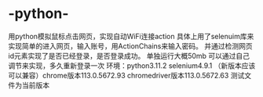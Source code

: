 # -python-
用python模拟鼠标点击网页，实现自动WiFi连接action
具体上用了selenuim库来实现简单的进入网页，输入账号，用ActionChains来输入密码。
并通过检测网页id元素实现了是否已经登录，是否登录成功。
单独运行大概50mb
可以通过自己调节来实现，多久重新登录一次
环境：python3.11.2 selenium4.9.1 （新版本应该可以兼容）chrome版本113.0.5672.93 chromedriver版本113.0.5672.63
测试文件为当前版本


